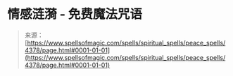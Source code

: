 <!--yml

分类：未分类

日期：2024年06月12日 18:38:04

-->

# 情感涟漪 - 免费魔法咒语

> 来源：[https://www.spellsofmagic.com/spells/spiritual_spells/peace_spells/4378/page.html#0001-01-01](https://www.spellsofmagic.com/spells/spiritual_spells/peace_spells/4378/page.html#0001-01-01)
